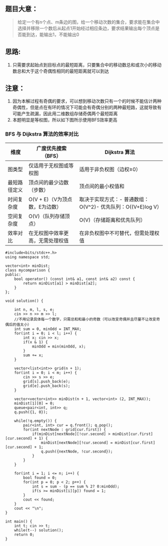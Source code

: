 <html>
<body>
<!--StartFragment--><h2 id="题目大意-" updated="20250520164130">题目大意：</h2>
<blockquote id="20250520164131-2bik7e6" updated="20250520164132">
<p id="20250520164132-j4g36en" updated="20250520165259">给定一个有n个点、m条边的图，给一个移动次数的集合，要求能在集合中选择并移除一个数后从起点1开始经过相应条边，要求结果输出每个顶点是否能到达，能输出1，不能输出0</p>
</blockquote>
<h2 id="思路-" updated="20250520165304">思路:</h2>
<ol id="20250520165306-x8vrisv" updated="20250520165308">
<li id="20250520165308-0jnj638" updated="20250520165308">只需要求起始点到目标点的最短距离，只要集合中的移动数总和或次小的移动数总和大于这个奇偶性相同的最短距离就可以到达</li>
</ol>
<h2 id="注意-" updated="20250520165622">注意：</h2>
<ol id="20250520165624-7j11bbp" updated="20250520165625">
<li id="20250520165625-rcayeb9" updated="20250520165625">因为本解过程有奇偶的要求，可以想到移动次数只有一个的时候不能估计两种奇偶性，但是点在有环的情况下可能会有奇偶分别的两种最短路，这就导致有可能产生疏漏，因此用二维数组存储奇偶两个最短距离</li>
<li id="20250520165922-zhvt2yh" updated="20250520165922">本题明显是等权图，所以如下图所示使用BFS效率更高</li>
</ol>
<h3 id="BFS-与-Dijkstra-算法的效率对比" updated="20250520164107">BFS 与 Dijkstra 算法的效率对比</h3>

维度 | 广度优先搜索（BFS） | Dijkstra 算法
-- | -- | --
图类型 | 仅适用于无权图或等权图 | 适用于非负权图（边权≥0）
最短路径定义 | 顶点间的最少边数（步数） | 顶点间的最小权值和
时间复杂度 | O(V + E)（V为顶点数，E为边数） | 取决于实现方式：- 普通数组：O(V^2)- 优先队列：O((V+E)log V）
空间复杂度 | O(V)（队列存储顶点） | O(V)（存储距离和优先队列）
效率对比 | 在无权图中效率更高，无需处理权值 | 在非负权图中不可替代，但需处理权值


<pre><code class="language-cpp">#include&lt;bits/stdc++.h&gt;
using namespace std;

vector&lt;int&gt; minDist;
class mycomparison {
public:
    bool operator() (const int&amp; a1, const int&amp; a2) const {
        return minDist[a1] &gt; minDist[a2];
    }
};

void solution() {

    int n, m, l, s, e;
    cin &gt;&gt; n &gt;&gt; m &gt;&gt; l;
    //不用记录具体每一个数字，只需总和和最小的奇数（可以改变奇偶并且尽量不让改变奇偶后的值太小）
    int sum = 0, minOdd = INT_MAX;
    for(int i = 0; i &lt; l; i++) {
        int x; cin &gt;&gt; x;
        if(x &amp; 1) {
            minOdd = min(minOdd, x);
        }
        sum += x;
    }

    vector&lt;list&lt;int&gt;&gt; grid(n + 1);
    for(int i = 0; i &lt; m; i++) {
        cin &gt;&gt; s &gt;&gt; e;
        grid[s].push_back(e);
        grid[e].push_back(s);
    }

    vector&lt;vector&lt;int&gt;&gt; minDist(n + 1, vector&lt;int&gt; (2, INT_MAX));
    minDist[1][0] = 0;
    queue&lt;pair&lt;int, int&gt;&gt; q;
    q.push({1, 0});
    
    while(!q.empty()) {
        pair&lt;int, int&gt; cur = q.front(); q.pop();
        for(int nextNode : grid[cur.first]) {
            if(minDist[nextNode][!cur.second] &gt; minDist[cur.first][cur.second] + 1) {
                minDist[nextNode][!cur.second] = minDist[cur.first][cur.second] + 1;
                q.push({nextNode, !cur.second});
            }
        }
    }

    for(int i = 1; i &lt;= n; i++) {
        bool found = 0;
        for(int p = 0; p &lt; 2; p++) {
            int s = sum - (p == sum % 2? 0:minOdd);
            if(s &gt;= minDist[i][p]) found = 1;
        }
        cout &lt;&lt; found;
    }
    cout &lt;&lt; &quot;\n&quot;;
}

int main() {
    int t; cin &gt;&gt; t;
    while(t--) solution();
    return 0;
}
</code></pre>
<!--EndFragment-->
</body>
</html>